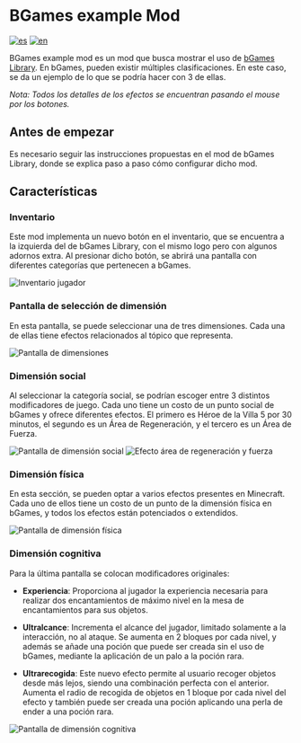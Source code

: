 # BGames example Mod
[![es](https://img.shields.io/badge/lang-es-green.svg)](./README-es.md)
[![en](https://img.shields.io/badge/lang-en-blue.svg)](../README.md)

BGames example mod es un mod que busca mostrar el uso de [bGames Library](https://github.com/BlendedGames-bGames/BGames-Minecraft-Library). En bGames, pueden existir múltiples clasificaciones. En este caso, se da un ejemplo de lo que se podría hacer con 3 de ellas.

*Nota: Todos los detalles de los efectos se encuentran pasando el mouse por los botones.*

## Antes de empezar
Es necesario seguir las instrucciones propuestas en el mod de bGames Library, donde se explica paso a paso cómo configurar dicho mod.

## Características
### Inventario
Este mod implementa un nuevo botón en el inventario, que se encuentra a la izquierda del de bGames Library, con el mismo logo pero con algunos adornos extra. Al presionar dicho botón, se abrirá una pantalla con diferentes categorías que pertenecen a bGames.

![Inventario jugador](https://drive.google.com/uc?export=view&id=1rXX7mKPsp0IJNsFTChIMmbusY2SzCJa8)

### Pantalla de selección de dimensión
En esta pantalla, se puede seleccionar una de tres dimensiones. Cada una de ellas tiene efectos relacionados al tópico que representa.

![Pantalla de dimensiones](https://drive.google.com/uc?export=view&id=1a8osUcuL20yavE41LdOOuyRA1wblWdjq)

### Dimensión social
Al seleccionar la categoría social, se podrían escoger entre 3 distintos modificadores de juego. Cada uno tiene un costo de un punto social de bGames y ofrece diferentes efectos. El primero es Héroe de la Villa 5 por 30 minutos, el segundo es un Área de Regeneración, y el tercero es un Área de Fuerza.

![Pantalla de dimensión social](https://drive.google.com/uc?export=view&id=1VWT-EquWqV1vBJhnS1rE_Ygh8uqwa9L3)
![Efecto área de regeneración y fuerza](https://drive.google.com/uc?export=view&id=1cCwklPxhqeC-MJ2mFEoLwRuvockKTmOJ)

### Dimensión física
En esta sección, se pueden optar a varios efectos presentes en Minecraft. Cada uno de ellos tiene un costo de un punto de la dimensión física en bGames, y todos los efectos están potenciados o extendidos.

![Pantalla de dimensión física](https://drive.google.com/uc?export=view&id=1XbP5Yg8K3ttm6dO7LRUeHHGm2Oc_KGhl)

### Dimensión cognitiva
Para la última pantalla se colocan modificadores originales:

- **Experiencia**: Proporciona al jugador la experiencia necesaria para realizar dos encantamientos de máximo nivel en la mesa de encantamientos para sus objetos. 
   
- **Ultralcance**: Incrementa el alcance del jugador, limitado solamente a la interacción, no al ataque. Se aumenta en 2 bloques por cada nivel, y además se añade una poción que puede ser creada sin el uso de bGames, mediante la aplicación de un palo a la poción rara.

- **Ultrarecogida**: Este nuevo efecto permite al usuario recoger objetos desde más lejos, siendo una combinación perfecta con el anterior. Aumenta el radio de recogida de objetos en 1 bloque por cada nivel del efecto y también puede ser creada una poción aplicando una perla de ender a una poción rara.

![Pantalla de dimensión cognitiva](https://drive.google.com/uc?export=view&id=1A25FTe_BlE8vtRdip4pWSSvzDojdC5Yn)
